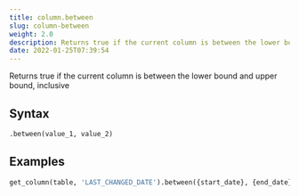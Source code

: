 ```yaml
---
title: column.between
slug: column-between
weight: 2.0
description: Returns true if the current column is between the lower bound and upper bound, inclusive
date: 2022-01-25T07:39:54
---
```


Returns true if the current column is between the lower bound and upper bound, inclusive

## Syntax
```python
.between(value_1, value_2)
```

## Examples
```python
get_column(table, 'LAST_CHANGED_DATE').between({start_date}, {end_date})
```
